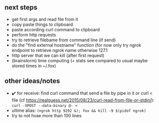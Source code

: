 ## next steps
* get first args and read file from it
* copy paste things to clipboard
* paste according curl command to clipboard
* perform http requests
* try to retrieve filebame from command line (if send)
* do the "find external hostname" function (for now only try ngrok endpoint to retrieve ngrok name otherwise 127.1
* http server that we can kill (after first request)
* (brainstorm) time computing (+ stats see compared to usual maybe stored times in ~/.fox)


  
## other ideas/notes
* ✔️ for receive: find curl command that send a file by pipe in it or curl < file
(cf https://realguess.net/2015/08/23/curl-read-from-file-or-stdin/): `curl -XPOST --data-binary @- <`
* ultime alias: `(ngrok http 9292 &); fox && kill -9 $(pidof ngrok)`
* try to not hvae more than 100 lines
